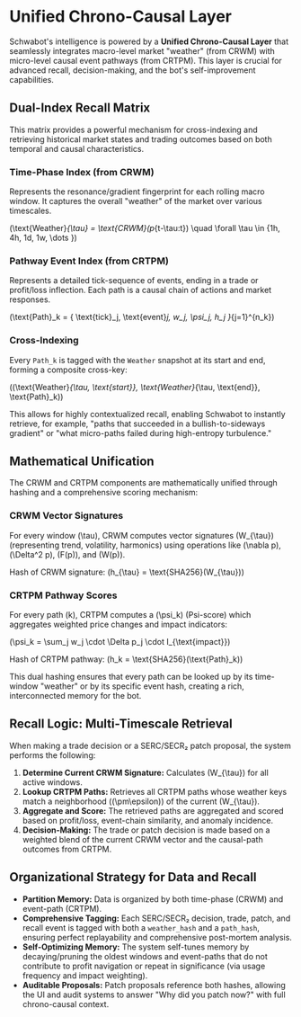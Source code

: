 # Unified Chrono-Causal Layer

Schwabot's intelligence is powered by a **Unified Chrono-Causal Layer** that seamlessly integrates macro-level market "weather" (from CRWM) with micro-level causal event pathways (from CRTPM). This layer is crucial for advanced recall, decision-making, and the bot's self-improvement capabilities.

## Dual-Index Recall Matrix

This matrix provides a powerful mechanism for cross-indexing and retrieving historical market states and trading outcomes based on both temporal and causal characteristics.

### Time-Phase Index (from CRWM)

Represents the resonance/gradient fingerprint for each rolling macro window. It captures the overall "weather" of the market over various timescales.

\(\text{Weather}_{\tau} = \text{CRWM}(p_{t-\tau:t}) \quad \forall \tau \in \{1h, 4h, 1d, 1w, \dots \}\)

### Pathway Event Index (from CRTPM)

Represents a detailed tick-sequence of events, ending in a trade or profit/loss inflection. Each path is a causal chain of actions and market responses.

\(\text{Path}_k = \{ \text{tick}_j, \text{event}_j, w_j, \psi_j, h_j \}_{j=1}^{n_k}\)

### Cross-Indexing

Every `Path_k` is tagged with the `Weather` snapshot at its start and end, forming a composite cross-key:

\((\text{Weather}_{\tau, \text{start}}, \text{Weather}_{\tau, \text{end}}, \text{Path}_k)\)

This allows for highly contextualized recall, enabling Schwabot to instantly retrieve, for example, "paths that succeeded in a bullish-to-sideways gradient" or "what micro-paths failed during high-entropy turbulence."

## Mathematical Unification

The CRWM and CRTPM components are mathematically unified through hashing and a comprehensive scoring mechanism:

### CRWM Vector Signatures

For every window \(\tau\), CRWM computes vector signatures \(W_{\tau}\) (representing trend, volatility, harmonics) using operations like \(\nabla p\), \(\Delta^2 p\), \(F(p)\), and \(W(p)\).

Hash of CRWM signature: \(h_{\tau} = \text{SHA256}(W_{\tau})\)

### CRTPM Pathway Scores

For every path \(k\), CRTPM computes a \(\psi_k\) (Psi-score) which aggregates weighted price changes and impact indicators:

\(\psi_k = \sum_j w_j \cdot \Delta p_j \cdot I_{\text{impact}}\)

Hash of CRTPM pathway: \(h_k = \text{SHA256}(\text{Path}_k)\)

This dual hashing ensures that every path can be looked up by its time-window "weather" or by its specific event hash, creating a rich, interconnected memory for the bot.

## Recall Logic: Multi-Timescale Retrieval

When making a trade decision or a SERC/SECR₂ patch proposal, the system performs the following:

1.  **Determine Current CRWM Signature:** Calculates \(W_{\tau}\) for all active windows.
2.  **Lookup CRTPM Paths:** Retrieves all CRTPM paths whose weather keys match a neighborhood (\(\pm\epsilon\)) of the current \(W_{\tau}\).
3.  **Aggregate and Score:** The retrieved paths are aggregated and scored based on profit/loss, event-chain similarity, and anomaly incidence.
4.  **Decision-Making:** The trade or patch decision is made based on a weighted blend of the current CRWM vector and the causal-path outcomes from CRTPM. 

## Organizational Strategy for Data and Recall

- **Partition Memory:** Data is organized by both time-phase (CRWM) and event-path (CRTPM).
- **Comprehensive Tagging:** Each SERC/SECR₂ decision, trade, patch, and recall event is tagged with both a `weather_hash` and a `path_hash`, ensuring perfect replayability and comprehensive post-mortem analysis.
- **Self-Optimizing Memory:** The system self-tunes memory by decaying/pruning the oldest windows and event-paths that do not contribute to profit navigation or repeat in significance (via usage frequency and impact weighting).
- **Auditable Proposals:** Patch proposals reference both hashes, allowing the UI and audit systems to answer "Why did you patch now?" with full chrono-causal context. 